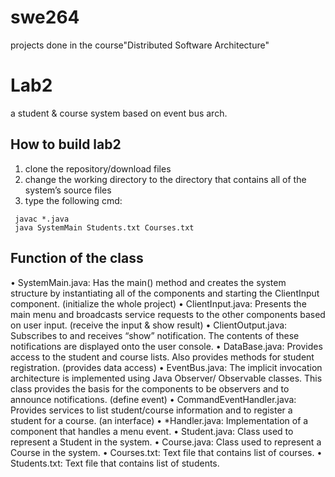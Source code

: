 # swe264
projects done in the course"Distributed Software Architecture"

# Lab2
a student & course system based on event bus arch.
## How to build lab2
1. clone the repository/download files
2. change the working directory to the directory that contains all of the system’s source files
3. type the following cmd:
```shell
 javac *.java
 java SystemMain Students.txt Courses.txt
```
  
 ## Function of the class
• SystemMain.java: Has the main() method and creates the system structure by instantiating all 
of the components and starting the ClientInput component. (initialize the whole project)
• ClientInput.java: Presents the main menu and broadcasts service requests to the other 
components based on user input. (receive the input & show result)
• ClientOutput.java: Subscribes to and receives “show” notification. The contents of these 
notifications are displayed onto the user console. 
• DataBase.java: Provides access to the student and course lists. Also provides methods for 
student registration. (provides data access)
• EventBus.java: The implicit invocation architecture is implemented using Java Observer/ 
Observable classes. This class provides the basis for the components to be observers and to 
announce notifications. (define event)
• CommandEventHandler.java: Provides services to list student/course information and to register a 
student for a course. (an interface)
• *Handler.java: Implementation of a component that handles a menu event. 
• Student.java: Class used to represent a Student in the system. 
• Course.java: Class used to represent a Course in the system. 
• Courses.txt: Text file that contains list of courses. 
• Students.txt: Text file that contains list of students.
